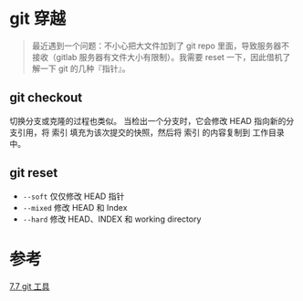 # git 穿越

> 最近遇到一个问题：不小心把大文件加到了 git repo 里面，导致服务器不接收（gitlab 服务器有文件大小有限制）。我需要 reset 一下，因此借机了解一下 git 的几种『指针』。

## git checkout 
切换分支或克隆的过程也类似。 当检出一个分支时，它会修改 HEAD 指向新的分支引用，将 索引 填充为该次提交的快照，然后将 索引 的内容复制到 工作目录 中。

## git reset
- `--soft` 仅仅修改 HEAD 指针
- `--mixed` 修改 HEAD 和 Index
- `--hard` 修改 HEAD、INDEX 和 working directory

# 参考
[7.7 git 工具](https://git-scm.com/book/zh/v2/Git-%E5%B7%A5%E5%85%B7-%E9%87%8D%E7%BD%AE%E6%8F%AD%E5%AF%86)
